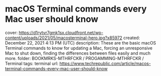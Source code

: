 # macOS Terminal commands every Mac user should know

cover: https://d1rytvr7gmk1sx.cloudfront.net/wp-content/uploads/2021/05/macosterminal-hero.jpg?x85972
created: December 22, 2021 4:13 PM (UTC)
description: These are the basic macOS Terminal commands to know for updating a Mac, forcing an unresponsive Mac to shut down, finding the differences between files easily and much more.
folder: BOOKMRKS-MTHRFCKR / PROGAMMING-MTHRFCKR / Terminal
tags: terminal
url: https://www.techrepublic.com/article/macos-terminal-commands-every-mac-user-should-know